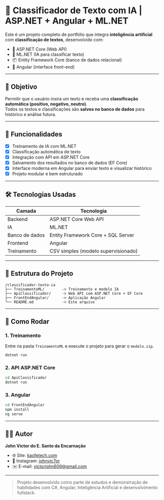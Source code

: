 # 🧠 Classificador de Texto com IA | ASP.NET + Angular + ML.NET

Este é um projeto completo de portfólio que integra **inteligência artificial** com **classificação de textos**, desenvolvido com:

- 🔷 ASP.NET Core (Web API)
- 🧠 ML.NET (IA para classificar texto)
- 📦 Entity Framework Core (banco de dados relacional)
- 🧩 Angular (interface front-end)

---

## 🎯 Objetivo

Permitir que o usuário insira um texto e receba uma **classificação automática (positivo, negativo, neutro)**.  
Todos os textos e classificações são **salvos no banco de dados** para histórico e análise futura.

---

## 🧪 Funcionalidades

- [x] Treinamento de IA com ML.NET
- [x] Classificação automática de texto
- [x] Integração com API em ASP.NET Core
- [x] Salvamento dos resultados no banco de dados (EF Core)
- [x] Interface moderna em Angular para enviar texto e visualizar histórico
- [x] Projeto modular e bem estruturado

---

## 🛠️ Tecnologias Usadas

| Camada        | Tecnologia             |
|---------------|------------------------|
| Backend       | ASP.NET Core Web API   |
| IA            | ML.NET                 |
| Banco de dados| Entity Framework Core + SQL Server |
| Frontend      | Angular                |
| Treinamento   | CSV simples (modelo supervisionado) |

---

## 📁 Estrutura do Projeto

```
/classificador-texto-ia
├── TreinamentoML/        -> Treinamento e modelo IA
├── ApiClassificador/     -> Web API com ASP.NET Core + EF Core
├── FrontEndAngular/      -> Aplicação Angular
└── README.md             -> Este arquivo
```

---

## 🚀 Como Rodar

### 1. Treinamento
Entre na pasta `TreinamentoML` e execute o projeto para gerar o `modelo.zip`.

```bash
dotnet run
```

### 2. API ASP.NET Core

```bash
cd ApiClassificador
dotnet run
```

### 3. Angular

```bash
cd FrontEndAngular
npm install
ng serve
```

---

## 👨‍💻 Autor

**John Victor do E. Santo da Encarnação**

- 🌐 Site: [kaofetech.com](https://kaofetech.com)  
- 📂 Instagram: [johnvic7or](https://www.instagram.com/johnvic7or/)  
- ✉️ E-mail: victorjohn609@gmail.com  

---

> Projeto desenvolvido como parte de estudos e demonstração de habilidades com C#, Angular, Inteligência Artificial e desenvolvimento fullstack.
